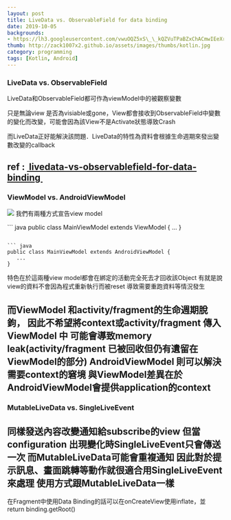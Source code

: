 ```yaml
---
layout: post
title: LiveData vs. ObservableField for data binding
date: 2019-10-05
backgrounds:
- https://lh3.googleusercontent.com/vwuOQZ5xS\_\_kQZVuTPaBZxChACmwIEeXrkznajiHJTxYso\_IpI2JD\_1LxsF\_5ZsWWi6Nq1jGexF00qjDuYsE-b45VXWJBQUNa50lhWeJ4E5Dyg\_c0Yb9eo1nSuu8D6nZKrNKPH6y9Q
thumb: http://zack1007x2.github.io/assets/images/thumbs/kotlin.jpg
category: programming
tags: [Kotlin, Android]
---
```


### **LiveData vs. ObservableField**
LiveData和ObservableField都可作為viewModel中的被觀察變數

只是無論view 是否為visiable或gone，View都會接收到ObservableField中變數的變化而改變，可能會因為該View不是Activate狀態導致Crash

而LiveData正好能解決該問題．LiveData的特性為資料會根據生命週期來發出變數改變的callback

ref : [ livedata-vs-observablefield-for-data-binding ][1]
---- 
### **ViewModel  vs. AndroidViewModel**

![][image-1]
我們有兩種方式宣告view model

\`\`\` java
public class MainViewModel extends ViewModel {
	...
}
 ```

``` java
public class MainViewModel extends AndroidViewModel {
    ...
}
 ```

特色在於這兩種view model都會在綁定的活動完全死去才回收該Object
有就是說view的資料不會因為程式重新執行而被reset 
導致需要重跑資料等情況發生


而ViewModel 和activity/fragment的生命週期脫鉤，
因此不希望將context或activity/fragment 傳入ViewModel 中
可能會導致memory leak(activity/fragment 已被回收但仍有遺留在ViewModel的部分)
AndroidViewModel 則可以解決需要context的窘境
與ViewModel差異在於AndroidViewModel會提供application的context
---- 
### MutableLiveData vs. SingleLiveEvent
同樣發送內容改變通知給subscribe的view
但當configuration 出現變化時SingleLiveEvent只會傳送一次
而MutableLiveData可能會重複通知
因此對於提示訊息、畫面跳轉等動作就很適合用SingleLiveEvent來處理
使用方式跟MutableLiveData一樣
---- 
在Fragment中使用Data Binding的話可以在onCreateView使用inflate，並return binding.getRoot()



[1]:	https://stackoverflow.com/questions/53836429/livedata-vs-observablefield-for-data-binding

[image-1]:	https://developer.android.com/images/topic/libraries/architecture/viewmodel-lifecycle.png